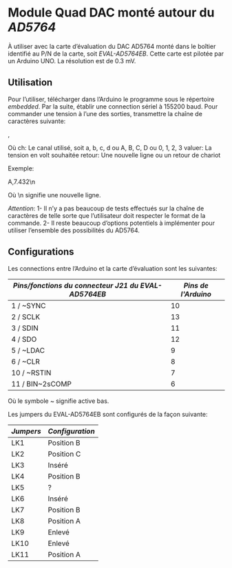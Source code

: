 # Module Quad DAC monté autour du *AD5764*

À utiliser avec la carte d’évaluation du DAC AD5764 monté dans le boîtier identifié au P/N de la carte, soit *EVAL-AD5764EB*. Cette carte est pilotée par un Arduino UNO. La résolution est de 0.3 mV.

## Utilisation

Pour l’utiliser, télécharger dans l’Arduino le programme sous le répertoire *embedded*. Par la suite, établir une connection sériel à 155200 baud. Pour commander une tension à l’une des sorties, transmettre la chaîne de caractères suivante:


<ch>,<valeur><retour>


Où
ch: Le canal utilisé, soit a, b, c, d ou A, B, C, D ou 0, 1, 2, 3
valuer: La tension en volt souhaitée
retour: Une nouvelle ligne ou un retour de chariot


Exemple:

A,7.432\n


Où \n signifie une nouvelle ligne.


*Attention*:
1- Il n’y a pas beaucoup de tests effectués sur la chaîne de caractères de telle sorte que l’utilisateur doit respecter le format de la commande.
2- Il reste beaucoup d’options potentiels à implémenter pour utiliser l’ensemble des possibilités du AD5764.

## Configurations

Les connections entre l’Arduino et la carte d’évaluation sont les suivantes:


| *Pins/fonctions du connecteur *J21* du EVAL-AD5764EB* | *Pins de l'Arduino* |
|-------------------------------------------------------|---------------------|
| 1 / ~SYNC                                             | 10                  |
| 2 / SCLK                                              | 13                  |
| 3 / SDIN                                              | 11                  |
| 4 / SDO                                               | 12                  |
| 5 / ~LDAC                                             | 9                   |
| 6 / ~CLR                                              | 8                   |
| 10 / ~RSTIN                                           | 7                   |
| 11 / BIN~2sCOMP                                       | 6                   |

Où le symbole ~ signifie active bas.


Les jumpers du EVAL-AD5764EB sont configurés de la façon suivante:

| *Jumpers* | *Configuration* |
|-----------|-----------------|
| LK1       | Position B      |
| LK2       | Position C      |
| LK3       | Inséré          |
| LK4       | Position B      |
| LK5       | ?               |
| LK6       | Inséré          |
| LK7       | Position B      |
| LK8       | Position A      |
| LK9       | Enlevé          |
| LK10      | Enlevé          |
| LK11      | Position A      |
